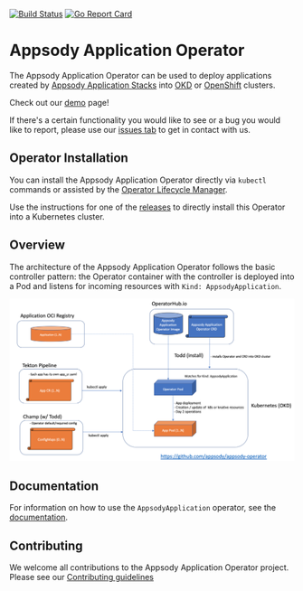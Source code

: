 [![Build Status](https://travis-ci.com/appsody/appsody-operator.svg?branch=master)](https://travis-ci.com/appsody/appsody-operator)
[![Go Report Card](https://goreportcard.com/badge/github.com/appsody/appsody-operator)](https://goreportcard.com/report/github.com/appsody/appsody-operator)

# Appsody Application Operator

The Appsody Application Operator can be used to deploy applications created by [Appsody Application Stacks](https://appsody.dev/) into [OKD](https://www.okd.io/) or [OpenShift](https://www.openshift.com/) clusters.

Check out our [demo](demo/README.md) page!

If there's a certain functionality you would like to see or a bug you would like to report, please use our [issues tab](https://github.com/appsody/appsody-operator/issues) to get in contact with us.

## Operator Installation

You can install the Appsody Application Operator directly via `kubectl` commands or assisted by the [Operator Lifecycle Manager](https://github.com/operator-framework/operator-lifecycle-manager).

Use the instructions for one of the [releases](deploy/releases) to directly install this Operator into a Kubernetes cluster.

## Overview

The architecture of the Appsody Application Operator follows the basic controller pattern:  the Operator container with the controller is deployed into a Pod and listens for incoming resources with `Kind: AppsodyApplication`.

![Operator Architecture](architecture.png)

## Documentation

For information on how to use the `AppsodyApplication` operator, see the [documentation](doc/).

## Contributing

We welcome all contributions to the Appsody Application Operator project. Please see our [Contributing guidelines](CONTRIBUTING.md)